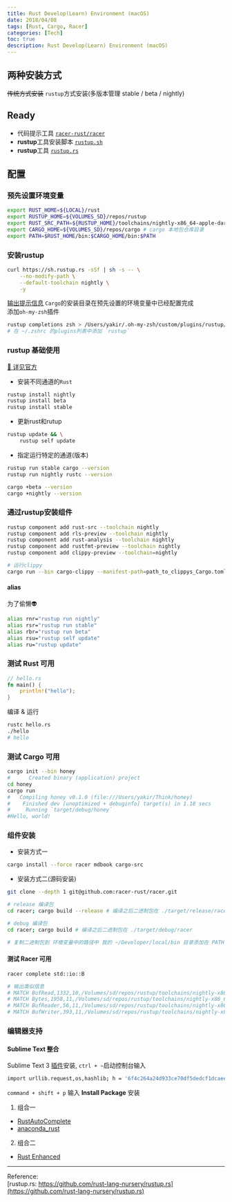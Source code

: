 ```yaml
---
title: Rust Develop(Learn) Environment (macOS)
date: 2018/04/08
tags: [Rust, Cargo, Racer]
categories: [Tech]
toc: true
description: Rust Develop(Learn) Environment (macOS)
---
```


## 两种安装方式
~~传统方式安装~~
`rustup`方式安装(多版本管理 stable / beta / nightly)

## Ready
- 代码提示工具 [`racer-rust/racer`](https://github.com/racer-rust/racer)
- **rustup**工具安装脚本 [`rustup.sh`](https://rustup.rs)
- **rustup**工具 [`rustup.rs`](https://github.com/rust-lang-nursery/rustup.rs)

## 配置

### 预先设置环境变量
```bash
export RUST_HOME=${LOCAL}/rust
export RUSTUP_HOME=${VOLUMES_SD}/repos/rustup
export RUST_SRC_PATH=${RUSTUP_HOME}/toolchains/nightly-x86_64-apple-darwin/lib/rustlib/src/rust/src
export CARGO_HOME=${VOLUMES_SD}/repos/cargo # cargo 本地包仓库目录
export PATH=$RUST_HOME/bin:$CARGO_HOME/bin:$PATH
```

### 安装**rustup**
```bash
curl https://sh.rustup.rs -sSf | sh -s -- \
    --no-modify-path \
    --default-toolchain nightly \
    -y
```
[输出提示信息](https://gist.github.com/yakirChen/b36bed33ec1a5e34b27c7144511cbb5a)
`Cargo`的安装目录在预先设置的环境变量中已经配置完成  
添加`oh-my-zsh`插件  
```bash
rustup completions zsh > /Users/yakir/.oh-my-zsh/custom/plugins/rustup/_rustup
# 在 ~/.zshrc 的plugins列表中添加 `rustup`
```

### rustup 基础使用

[🙈 详见官方](https://github.com/rust-lang-nursery/rustup.rs)

- 安装不同通道的`Rust`
```bash
rustup install nightly
rustup install beta
rustup install stable
```

- 更新rust和rutup
```bash
rustup update && \
    rustup self update
```

- 指定运行特定的通道(版本)
```bash
rustup run stable cargo --version
rustup run nightly rustc --version

cargo +beta --version
cargo +nightly --version
```

### 通过rustup安装组件
```bash
rustup component add rust-src --toolchain nightly
rustup component add rls-preview --toolchain nightly
rustup component add rust-analysis --toolchain nightly
rustup component add rustfmt-preview --toolchain nightly
rustup component add clippy-preview --toolchain=nightly
```

```bash
# 运行clippy
cargo run --bin cargo-clippy --manifest-path=path_to_clippys_Cargo.toml
```

#### alias
为了偷懒👽
```bash
alias rnr="rustup run nightly"
alias rsr="rustup run stable"
alias rbr="rustup run beta"
alias rsu="rustup self update"
alias ru="rustup update" 
```

### 测试 Rust 可用
```rust
// hello.rs
fn main() {
    println!("hello");
}
```

编译 & 运行 
```bash
rustc hello.rs
./hello 
# hello
```

### 测试 Cargo 可用
```bash
cargo init --bin honey
#      Created binary (application) project
cd honey
cargo run
#   Compiling honey v0.1.0 (file:///Users/yakir/Think/honey)
#    Finished dev [unoptimized + debuginfo] target(s) in 1.18 secs
#     Running `target/debug/honey`
#Hello, world!
```

### 组件安装
- 安装方式一
```bash
cargo install --force racer mdbook cargo-src
```

- 安装方式二(源码安装)
```bash
git clone --depth 1 git@github.com:racer-rust/racer.git

# release 编译包
cd racer; cargo build --release # 编译之后二进制包在 ./target/release/racer

# debug 编译包
cd racer; cargo build # 编译之后二进制包在 ./target/debug/racer

# 复制二进制包到 环境变量中的路径中 我的 ~/Developer/local/bin 目录添加在 PATH 中
```

#### 测试 Racer 可用
```bash
racer complete std::io::B

# 输出类似信息
# MATCH BufRead,1332,10,/Volumes/sd/repos/rustup/toolchains/nightly-x86_64-apple-darwin/lib/rustlib/src/rust/src/libstd/io/mod.rs,Trait,pub trait BufRead: Read
# MATCH Bytes,1958,11,/Volumes/sd/repos/rustup/toolchains/nightly-x86_64-apple-darwin/lib/rustlib/src/rust/src/libstd/io/mod.rs,Struct,pub struct Bytes<R>
# MATCH BufReader,56,11,/Volumes/sd/repos/rustup/toolchains/nightly-x86_64-apple-darwin/lib/rustlib/src/rust/src/libstd/io/buffered.rs,Struct,pub struct BufReader<R>
# MATCH BufWriter,393,11,/Volumes/sd/repos/rustup/toolchains/nightly-x86_64-apple-darwin/lib/rustlib/src/rust/src/libstd/io/buffered.rs,Struct,pub struct BufWriter<W: Write>
```

### 编辑器支持

#### Sublime Text 整合

Sublime Text 3 [插件](https://packagecontrol.io/installation)安装, `ctrl + ~`启动控制台输入  
```bash
import urllib.request,os,hashlib; h = '6f4c264a24d933ce70df5dedcf1dcaee' + 'ebe013ee18cced0ef93d5f746d80ef60'; pf = 'Package Control.sublime-package'; ipp = sublime.installed_packages_path(); urllib.request.install_opener( urllib.request.build_opener( urllib.request.ProxyHandler()) ); by = urllib.request.urlopen( 'http://packagecontrol.io/' + pf.replace(' ', '%20')).read(); dh = hashlib.sha256(by).hexdigest(); print('Error validating download (got %s instead of %s), please try manual install' % (dh, h)) if dh != h else open(os.path.join( ipp, pf), 'wb' ).write(by)
```

`command + shift + p` 输入 **Install Package** 安装  
1. 组合一
  - [RustAutoComplete](https://github.com/defuz/RustAutoComplete)
  - [anaconda_rust](https://github.com/DamnWidget/anaconda_rust)

2. 组合二
  - [Rust Enhanced](https://github.com/rust-lang/rust-enhanced)


---

Reference:  
[rustup.rs: https://github.com/rust-lang-nursery/rustup.rs](https://github.com/rust-lang-nursery/rustup.rs)
